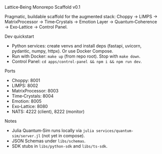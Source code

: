 Lattice‑Being Monorepo Scaffold v0.1

Pragmatic, buildable scaffold for the augmented stack: Choppy → LIMPS → MatrixProcessor → Time‑Crystals → Emotion Layer → Quantum‑Coherence → Exo‑Lattice → Control Panel.

Dev quickstart

- Python services: create venvs and install deps (fastapi, uvicorn, pydantic, numpy, httpx). Or use Docker Compose.
- Run with Docker: `make up` (from repo root). Stop with `make down`.
- Control Panel: `cd apps/control-panel && npm i && npm run dev`.

Ports

- Choppy: 8001
- LIMPS: 8002
- MatrixProcessor: 8003
- Time‑Crystals: 8004
- Emotion: 8005
- Exo‑Lattice: 8080
- NATS: 4222 (client), 8222 (monitor)

Notes

- Julia Quantum‑Sim runs locally via `julia services/quantum-sim/server.jl` (not yet in compose).
- JSON Schemas under `libs/schemas`.
- SDK stubs in `libs/python-sdk` and `libs/ts-sdk`.

